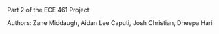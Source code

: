 Part 2 of the ECE 461 Project

Authors: Zane Middaugh, Aidan Lee Caputi, Josh Christian, Dheepa Hari
